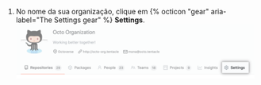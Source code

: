 1. No nome da sua organização, clique em {% octicon "gear" aria-label="The Settings gear" %} **Settings**. ![Botão de configurações da organização](/assets/images/help/organizations/organization-settings-tab.png)
